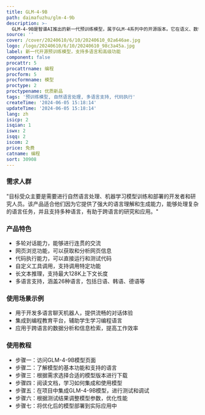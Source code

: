 ```yaml
---
title: GLM-4-9B
path: daimafuzhu/glm-4-9b
description: >-
  GLM-4-9B是智谱AI推出的新一代预训练模型，属于GLM-4系列中的开源版本。它在语义、数学、推理、代码和知识等多方面的数据集测评中表现优异，具备多轮对话、网页浏览、代码执行、自定义工具调用和长文本推理等高级功能。此外，还支持包括日语、韩语、德语在内的26种语言，并有支持1M上下文长度的模型版本。
source: ''
cover: /cover/20240610/6/10/20240610_02a646ae.jpg
logo: /logo/20240610/6/10/20240610_98c3a45a.jpg
label: 新一代开源预训练模型，支持多语言和高级功能
component: false
procattr: 5
procattrname: 编程
procform: 5
procformname: 模型
proctype: 2
proctypename: 优质新品
tags: '预训练模型, 自然语言处理, 多语言支持, 代码执行'
createTime: '2024-06-05 15:18:14'
updateTime: '2024-06-05 15:18:14'
lang: zh
isicp: 2
isqian: 1
iswx: 2
isqq: 2
iscom: 2
price: 免费
catname: 编程
sort: 30908
---
```




### 需求人群
"目标受众主要是需要进行自然语言处理、机器学习模型训练和部署的开发者和研究人员。该产品适合他们因为它提供了强大的语言理解和生成能力，能够处理复杂的语言任务，并且支持多种语言，有助于跨语言的研究和应用。"

### 产品特色
* 多轮对话能力，能够进行连贯的交流
* 网页浏览功能，可以获取和分析网页信息
* 代码执行能力，可以直接运行和测试代码
* 自定义工具调用，支持调用特定功能
* 长文本推理，支持最大128K上下文长度
* 多语言支持，涵盖26种语言，包括日语、韩语、德语等

### 使用场景示例
* 用于开发多语言聊天机器人，提供流畅的对话体验
* 集成到编程教育平台，辅助学生学习编程语言
* 应用于跨语言的数据分析和信息检索，提高工作效率

### 使用教程
* 步骤一：访问GLM-4-9B模型页面
* 步骤二：了解模型的基本功能和支持的语言
* 步骤三：根据需求选择合适的模型版本进行下载
* 步骤四：阅读文档，学习如何集成和使用模型
* 步骤五：在项目中集成GLM-4-9B模型，进行测试和调试
* 步骤六：根据测试结果调整模型参数，优化性能
* 步骤七：将优化后的模型部署到实际应用中

  
